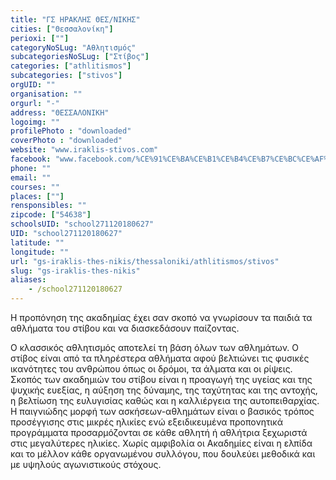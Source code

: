 ```yaml
---
title: "ΓΣ ΗΡΑΚΛΗΣ ΘΕΣ/ΝΙΚΗΣ"
cities: ["Θεσσαλονίκη"]
perioxi: [""]
categoryNoSLug: "Αθλητισμός"
subcategoriesNoSLug: ["Στίβος"]
categories: ["athlitismos"]
subcategories: ["stivos"]
orgUID: ""
organisation: ""
orgurl: "-"
address: "ΘΕΣΣΑΛΟΝΙΚΗ"
logoimg: ""
profilePhoto : "downloaded"
coverPhoto : "downloaded"
website: "www.iraklis-stivos.com"
facebook: "www.facebook.com/%CE%91%CE%BA%CE%B1%CE%B4%CE%B7%CE%BC%CE%AF%CE%B5%CF%82-%CE%A3%CF%84%CE%AF%CE%B2%CE%BF%CF%85-%CE%93%CE%A3-%CE%97%CF%81%CE%B1%CE%BA%CE%BB%CE%AE%CF%82-%CE%98%CE%B5%CF%83%CF%83%CE%B1%CE%BB%CE%BF%CE%BD%CE%AF%CE%BA%CE%B7%CF%82-1483729695246044/"
phone: ""
email: ""
courses: ""
places: [""]
rensponsibles: ""
zipcode: ["54638"]
schoolsUID: "school271120180627"
UID: "school271120180627"
latitude: ""
longitude: ""
url: "gs-iraklis-thes-nikis/thessaloniki/athlitismos/stivos"
slug: "gs-iraklis-thes-nikis"
aliases:
    - /school271120180627
---
```



Η προπόνηση της ακαδημίας έχει σαν σκοπό να γνωρίσουν τα παιδιά τα αθλήματα του στίβου και να διασκεδάσουν παίζοντας.

Ο κλασσικός αθλητισμός αποτελεί τη βάση όλων των αθλημάτων. Ο στίβος είναι από τα πληρέστερα αθλήματα αφού βελτιώνει τις φυσικές ικανότητες του ανθρώπου όπως οι δρόμοι, τα άλματα και οι ρίψεις. Σκοπός των ακαδημιών του στίβου είναι η προαγωγή της υγείας και της ψυχικής ευεξίας, η αύξηση της δύναμης, της ταχύτητας και της αντοχής, η βελτίωση της ευλυγισίας καθώς και η καλλιέργεια της αυτοπειθαρχίας. Η παιγνιώδης μορφή των ασκήσεων-αθλημάτων είναι ο βασικός τρόπος προσέγγισης στις μικρές ηλικίες ενώ εξειδικευμένα προπονητικά προγράμματα προσαρμόζονται σε κάθε αθλητή ή αθλήτρια ξεχωριστά στις μεγαλύτερες ηλικίες. Χωρίς αμφιβολία οι Ακαδημίες είναι η ελπίδα και το μέλλον κάθε οργανωμένου συλλόγου, που δουλεύει μεθοδικά και με υψηλούς αγωνιστικούς στόχους.